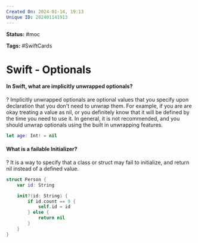 ```yaml
---
Created On: 2024-01-14, 19:13
Unique ID: 202401141913
---
```

**Status:** #moc 

**Tags:** #SwiftCards  

# Swift - Optionals


#### In Swift, what are implicitly unwrapped optionals?
?
Implicitly unwrapped optionals are optional values that you specify upon declaration that you don't need to unwrap them. For example, if you are are okay treating a value as nil, or you definitely know that it will be defined by the time you need to use it. 
In general, it is not recommended, and you should unwrap optionals using the built in unwrapping features. 
```swift
let age: Int! = nil
```

#### What is a failable Initializer?
?
It is a way to specify that a class or struct may fail to initialize, and return nil instead of a defined value.
```swift
struct Person {
    var id: String

    init?(id: String) {
        if id.count == 9 {
            self.id = id
        } else {
            return nil
        }
    }
}
```


